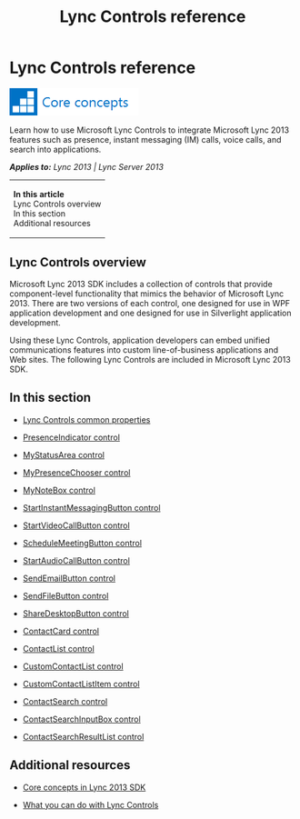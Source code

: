 ﻿---
title: Lync Controls reference
TOCTitle: Lync Controls reference
ms:assetid: 10ff2802-6006-49ef-bd11-d0b1416dc21d
ms:mtpsurl: https://msdn.microsoft.com/en-us/library/JJ937261(v=office.15)
ms:contentKeyID: 50877079
ms.date: 07/24/2014
mtps_version: v=office.15
---

# Lync Controls reference

![Core concepts](images/JJ933133.mod_icon_CoreConcepts_long(Office.15).png "Core concepts")

Learn how to use Microsoft Lync Controls to integrate Microsoft Lync 2013 features such as presence, instant messaging (IM) calls, voice calls, and search into applications.


_**Applies to:** Lync 2013 | Lync Server 2013_

<table>
<colgroup>
<col style="width: 100%" />
</colgroup>
<tbody>
<tr class="odd">
<td><p><strong>In this article</strong><br />
Lync Controls overview<br />
In this section<br />
Additional resources</p></td>
</tr>
</tbody>
</table>


## Lync Controls overview

Microsoft Lync 2013 SDK includes a collection of controls that provide component-level functionality that mimics the behavior of Microsoft Lync 2013. There are two versions of each control, one designed for use in WPF application development and one designed for use in Silverlight application development.

Using these Lync Controls, application developers can embed unified communications features into custom line-of-business applications and Web sites. The following Lync Controls are included in Microsoft Lync 2013 SDK.

## In this section

  - [Lync Controls common properties](lync-controls-common-properties.md)

  - [PresenceIndicator control](presenceindicator-control.md)

  - [MyStatusArea control](mystatusarea-control.md)

  - [MyPresenceChooser control](mypresencechooser-control.md)

  - [MyNoteBox control](mynotebox-control.md)

  - [StartInstantMessagingButton control](startinstantmessagingbutton-control.md)

  - [StartVideoCallButton control](startvideocallbutton-control.md)

  - [ScheduleMeetingButton control](schedulemeetingbutton-control.md)

  - [StartAudioCallButton control](startaudiocallbutton-control.md)

  - [SendEmailButton control](sendemailbutton-control.md)

  - [SendFileButton control](sendfilebutton-control.md)

  - [ShareDesktopButton control](sharedesktopbutton-control.md)

  - [ContactCard control](contactcard-control.md)

  - [ContactList control](contactlist-control.md)

  - [CustomContactList control](customcontactlist-control.md)

  - [CustomContactListItem control](customcontactlistitem-control.md)

  - [ContactSearch control](contactsearch-control.md)

  - [ContactSearchInputBox control](contactsearchinputbox-control.md)

  - [ContactSearchResultList control](contactsearchresultlist-control.md)

## Additional resources

  - [Core concepts in Lync 2013 SDK](core-concepts-in-lync-2013-sdk.md)

  - [What you can do with Lync Controls](what-you-can-do-with-lync-controls.md)

